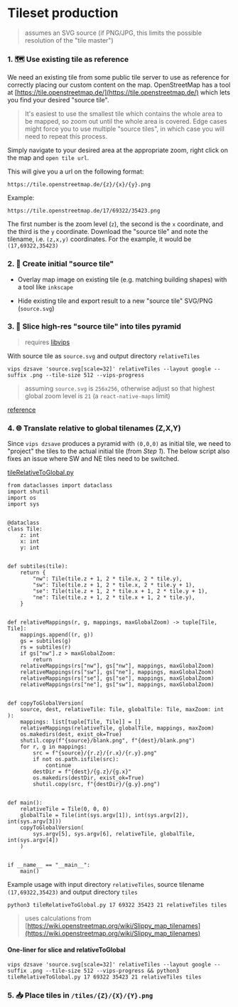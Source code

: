Tileset production
==================

> assumes an SVG source (if PNG/JPG, this limits the possible resolution of the "tile master")

  

### 1. 🗺️ Use existing tile as reference

We need an existing tile from some public tile server to use as reference for correctly placing our custom content on the map. OpenStreetMap has a tool at [https://tile.openstreetmap.de/](https://tile.openstreetmap.de/) which lets you find your desired "source tile".

> It's easiest to use the smallest tile which contains the whole area to be mapped, so zoom out until the whole area is covered. Edge cases might force you to use multiple "source tiles", in which case you will need to repeat this process.

Simply navigate to your desired area at the appropriate zoom, right click on the map and `open tile url`.

This will give you a url on the following format:
```
https://tile.openstreetmap.de/{z}/{x}/{y}.png
```

Example:
```
https://tile.openstreetmap.de/17/69322/35423.png
```

The first number is the zoom level (`z`), the second is the `x` coordinate, and the third is the `y` coordinate.
Download the "source tile" and note the tilename, i.e. `(z,x,y)` coordinates. For the example, it would be `(17,69322,35423)`
  

### 2. 🗾 Create initial "source tile"

- Overlay map image on existing tile (e.g. matching building shapes) with a tool like `inkscape`

- Hide existing tile and export result to a new "source tile" SVG/PNG (`source.svg`)

  

### 3. 🔪 Slice high-res "source tile" into tiles pyramid

> requires [libvips](https://www.libvips.org/install.html)

With source tile as `source.svg` and output directory `relativeTiles`
```
vips dzsave 'source.svg[scale=32]' relativeTiles --layout google --suffix .png --tile-size 512 --vips-progress
```

> assuming `source.svg` is `256x256`, otherwise adjust so that highest global zoom level is `21` (a `react-native-maps` limit)

[reference](https://github.com/libvips/libvips/discussions/2826?sort=top)

  

### 4. 🌐 Translate relative to global tilenames (Z,X,Y)

Since `vips dzsave` produces a pyramid with `(0,0,0)` as initial tile, we need to "project" the tiles to the actual initial tile (from _Step 1_). The below script also fixes an issue where SW and NE tiles need to be switched.

[tileRelativeToGlobal.py](https://gist.github.com/mathiazom/66cc23db3934dc45948dd50e90043ef2)

```
from dataclasses import dataclass
import shutil
import os
import sys


@dataclass
class Tile:
    z: int
    x: int
    y: int


def subtiles(tile):
    return {
        "nw": Tile(tile.z + 1, 2 * tile.x, 2 * tile.y),
        "sw": Tile(tile.z + 1, 2 * tile.x, 2 * tile.y + 1),
        "se": Tile(tile.z + 1, 2 * tile.x + 1, 2 * tile.y + 1),
        "ne": Tile(tile.z + 1, 2 * tile.x + 1, 2 * tile.y),
    }


def relativeMappings(r, g, mappings, maxGlobalZoom) -> tuple[Tile, Tile]:
    mappings.append((r, g))
    gs = subtiles(g)
    rs = subtiles(r)
    if gs["nw"].z > maxGlobalZoom:
        return
    relativeMappings(rs["nw"], gs["nw"], mappings, maxGlobalZoom)
    relativeMappings(rs["sw"], gs["ne"], mappings, maxGlobalZoom)
    relativeMappings(rs["se"], gs["se"], mappings, maxGlobalZoom)
    relativeMappings(rs["ne"], gs["sw"], mappings, maxGlobalZoom)


def copyToGlobalVersion(
    source, dest, relativeTile: Tile, globalTile: Tile, maxZoom: int
):
    mappings: list[tuple[Tile, Tile]] = []
    relativeMappings(relativeTile, globalTile, mappings, maxZoom)
    os.makedirs(dest, exist_ok=True)
    shutil.copy(f"{source}/blank.png", f"{dest}/blank.png")
    for r, g in mappings:
        src = f"{source}/{r.z}/{r.x}/{r.y}.png"
        if not os.path.isfile(src):
            continue
        destDir = f"{dest}/{g.z}/{g.x}"
        os.makedirs(destDir, exist_ok=True)
        shutil.copy(src, f"{destDir}/{g.y}.png")


def main():
    relativeTile = Tile(0, 0, 0)
    globalTile = Tile(int(sys.argv[1]), int(sys.argv[2]), int(sys.argv[3]))
    copyToGlobalVersion(
        sys.argv[5], sys.argv[6], relativeTile, globalTile, int(sys.argv[4])
    )


if __name__ == "__main__":
    main()
```

Example usage with input directory `relativeTiles`, source tilename `(17,69322,35423)` and output directory `tiles`
```
python3 tileRelativeToGlobal.py 17 69322 35423 21 relativeTiles tiles
```

> uses calculations from [https://wiki.openstreetmap.org/wiki/Slippy_map_tilenames](https://wiki.openstreetmap.org/wiki/Slippy_map_tilenames)



#### One-liner for slice and relativeToGlobal

```
vips dzsave 'source.svg[scale=32]' relativeTiles --layout google --suffix .png --tile-size 512 --vips-progress && python3 tileRelativeToGlobal.py 17 69322 35423 21 relativeTiles tiles
```


### 5. 📥️ Place tiles in `/tiles/{Z}/{X}/{Y}.png`